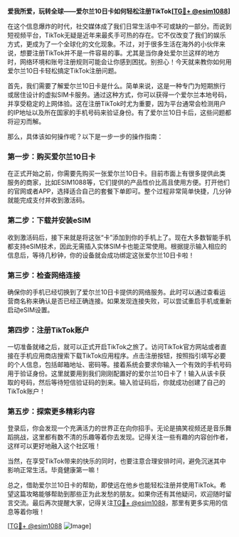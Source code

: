 **爱我所爱，玩转全球——爱尔兰10日卡如何轻松注册TikTok[[TG💪+ @esim1088](https://t.me/s/esim1088)]**

在这个信息爆炸的时代，社交媒体成了我们日常生活中不可或缺的一部分。而说到短视频平台，TikTok无疑是近年来最炙手可热的存在。它不仅改变了我们的娱乐方式，更成为了一个全球化的文化现象。不过，对于很多生活在海外的小伙伴来说，想要注册TikTok并不是一件容易的事。尤其是当你身处爱尔兰这样的地方时，网络环境和账号注册规则可能会让你感到困扰。别担心！今天就来教你如何用爱尔兰10日卡轻松搞定TikTok注册问题。

首先，我们需要了解爱尔兰10日卡是什么。简单来说，这是一种专门为短期旅行或居住设计的虚拟SIM卡服务。通过这种方式，你可以获得一个爱尔兰本地号码，并享受稳定的上网体验。这在注册TikTok时尤为重要，因为平台通常会检测用户的IP地址以及所在国家的手机号码来验证身份。有了爱尔兰10日卡后，这些问题都将迎刃而解。

那么，具体该如何操作呢？以下是一步一步的操作指南：

### 第一步：购买爱尔兰10日卡
在正式开始之前，你需要先购买一张爱尔兰10日卡。目前市面上有很多提供此类服务的商家，比如ESIM1088等，它们提供的产品性价比高且使用方便。打开他们的官网或者APP，选择适合自己的套餐下单即可。整个过程非常简单快捷，几分钟就能完成支付并收到激活码。

### 第二步：下载并安装eSIM
收到激活码后，接下来就是将这张“卡”添加到你的手机上了。现在大多数智能手机都支持eSIM技术，因此无需插入实体SIM卡也能正常使用。根据提示输入相应的信息后，等待几秒钟，你的设备就会成功绑定这张爱尔兰10日卡啦！

### 第三步：检查网络连接
确保你的手机已经切换到了爱尔兰10日卡提供的网络服务。此时可以通过查看运营商名称来确认是否已经正确连接。如果发现连接失败，可以尝试重启手机或重新启动eSIM设置。

### 第四步：注册TikTok账户
一切准备就绪之后，就可以正式开启TikTok之旅了。访问TikTok官方网站或者直接在手机应用商店搜索下载TikTok应用程序。点击注册按钮，按照指引填写必要的个人信息，包括邮箱地址、密码等。接着系统会要求你输入一个有效的手机号码用于验证身份。这里就要用到我们刚刚配置好的爱尔兰10日卡了！输入从该卡获取的号码，然后等待短信验证码的到来。输入验证码后，你就成功创建了自己的TikTok账户！

### 第五步：探索更多精彩内容
登录后，你会发现一个充满活力的世界正在向你招手。无论是搞笑视频还是音乐舞蹈挑战，这里都有数不清的乐趣等着你去发现。记得关注一些有趣的内容创作者，这样可以更好地融入这个社区哦！

当然，在享受TikTok带来的快乐的同时，也要注意合理安排时间，避免沉迷其中影响正常生活。毕竟健康第一嘛！

总之，借助爱尔兰10日卡的帮助，即使远在他乡也能轻松注册并使用TikTok。希望这篇攻略能够帮助到那些正为此发愁的朋友。如果你还有其他疑问，欢迎随时留言交流。最后再次提醒大家，记得关注[TG💪+ @esim1088](https://t.me/s/esim1088)，那里有更多实用的信息等着你哦！

[[TG💪+ @esim1088](https://t.me/s/esim1088) ![Image](https://i.postimg.cc/4NQfJmqS/Snipaste-2025-05-13-00-14-12.png)]